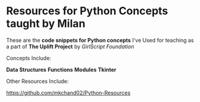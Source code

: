 # Resources for Python Concepts taught by Milan
These are the **code snippets for Python concepts** I've Used for teaching as a part of **The Uplift Project** by *GirlScript Foundation*

Concepts Include:

**Data Structures**
**Functions**
**Modules**
**Tkinter**

Other Resources Include:

https://github.com/mkchand02/Python-Resources